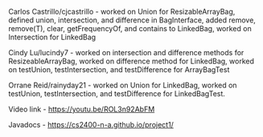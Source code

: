 Carlos Castrillo/cjcastrillo - worked on Union for ResizableArrayBag, defined union, intersection, and difference in BagInterface, added remove, remove(T), clear, getFrequencyOf, and contains to LinkedBag, worked on Intersection
for LinkedBag

Cindy Lu/lucindy7 - worked on intersection and difference methods for ResizeableArrayBag, worked on difference method for LinkedBag, worked on testUnion, testIntersection, and testDifference for ArrayBagTest

Orrane Reid/rainyday21 - worked on Union for LinkedBag, worked on testUnion, testIntersection, and testDifference for LinkedBagTest.

Video link - https://youtu.be/ROL3n92AbFM

Javadocs - https://cs2400-n-a.github.io/project1/
